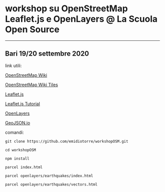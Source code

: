 # workshop su OpenStreetMap Leaflet.js e OpenLayers @ La Scuola Open Source

---

## Bari 19/20 settembre 2020

link utili:

[OpenStreetMap Wiki](https://wiki.openstreetmap.org/wiki/Main_Page)

[OpenStreetMap Wiki Tiles](https://wiki.openstreetmap.org/wiki/Tiles)

[Leaflet.js](https://leafletjs.com/)

[Leaflet.js Tutorial](https://leafletjs.com/)

[OpenLayers](https://openlayers.org/)

[GeoJSON.io](https://geojson.io)

comandi:

`git clone https://github.com/emidiotorre/workshopOSM.git`

`cd workshopOSM`

`npm install`

`parcel index.html`

`parcel openlayers/earthquakes/index.html`

`parcel openlayers/earthquakes/vectors.html`

